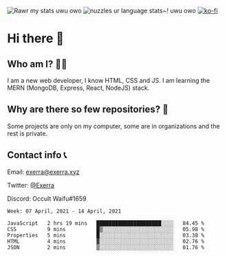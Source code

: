 ![Rawr my stats uwu owo](https://github-readme-stats.vercel.app/api?username=Exerra&show_icons=true&theme=buefy)
![nuzzles ur language stats~! uwu owo](https://github-readme-stats.vercel.app/api/top-langs/?username=Exerra&layout=compact)
[![ko-fi](https://www.ko-fi.com/img/githubbutton_sm.svg)](https://ko-fi.com/X8X130H96)
# Hi there 👋
## Who am I? 🙋‍♀️
I am a new web developer, I know HTML, CSS and JS. I am learning the MERN (MongoDB, Express, React, NodeJS) stack.
## Why are there so few repositories? 🤔
Some projects are only on my computer, some are in organizations and the rest is private.
## Contact info 📞
Email: [exerra@exerra.xyz](mailto:exerra@exerra.xyz)

Twitter: [@Exerra](https://twitter.com/exerra)

Discord: Occult Waifu#1659

<!--START_SECTION:waka-->
```text
Week: 07 April, 2021 - 14 April, 2021

JavaScript   2 hrs 19 mins   █████████████████████░░░░   84.45 % 
CSS          9 mins          █▒░░░░░░░░░░░░░░░░░░░░░░░   05.98 % 
Properties   5 mins          █░░░░░░░░░░░░░░░░░░░░░░░░   03.38 % 
HTML         4 mins          ▓░░░░░░░░░░░░░░░░░░░░░░░░   02.76 % 
JSON         2 mins          ▒░░░░░░░░░░░░░░░░░░░░░░░░   01.76 % 
```
<!--END_SECTION:waka-->

